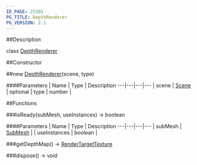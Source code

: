 ```yaml
---
ID_PAGE: 25301
PG_TITLE: DepthRenderer
PG_VERSION: 2.1
---
```

##Description

class [DepthRenderer](/classes/2.2-alpha/DepthRenderer)



##Constructor

##new [DepthRenderer](/classes/2.2-alpha/DepthRenderer)(scene, type)



####Parameters
 | Name | Type | Description
---|---|---|---
 | scene | [Scene](/classes/2.2-alpha/Scene) | 
optional | type | number | 

##Functions

###isReady(subMesh, useInstances) &rarr; boolean



####Parameters
 | Name | Type | Description
---|---|---|---
 | subMesh | [SubMesh](/classes/2.2-alpha/SubMesh) | 
 | useInstances | boolean | 

###getDepthMap() &rarr; [RenderTargetTexture](/classes/2.2-alpha/RenderTargetTexture)


###dispose() &rarr; void


